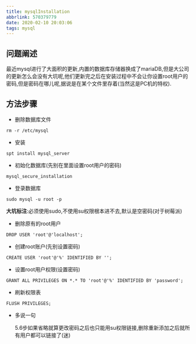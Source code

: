 ```yaml
---
title: mysqlInstallation
abbrlink: 570379779
date: 2020-02-10 20:03:06
tags: mysql
---
```


## 问题阐述
最近mysql进行了大面积的更新,内置的数据库存储器换成了mariaDB,但是大公司的更新怎么会没有大坑呢,他们更新完之后在安装过程中不会让你设置root用户的密码,但是密码在哪儿呢,据说是在某个文件里存着(当然这是PC机的特权).

## 方法步骤
- 删除数据库文件
```
rm -r /etc/mysql
```
- 安装
```
spt install mysql_server
```
- 初始化数据库(先别在里面设置root用户的密码)
```
mysql_secure_installation
```
- 登录数据库
```
sudo mysql -u root -p
```
**大坑标注**:必须使用sudo,不使用su权限根本进不去,默认是空密码(对于树莓派)

- 删除原有的root用户
```
DROP USER 'root'@'localhost';
```
- 创建root账户(先别设置密码)
```
CREATE USER 'root'@'%' IDENTIFIED BY '';
```
- 设置root用户权限(设置密码)
```
GRANT ALL PRIVILEGES ON *.* TO 'root'@'%' IDENTIFIED BY 'password';
```
- 刷新权限表
```
FLUSH PRIVILEGES;
```
- 多说一句

    5.6步如果省略就算更改密码之后也只能用su权限链接,删除重新添加之后就所有用户都可以链接了(迷)